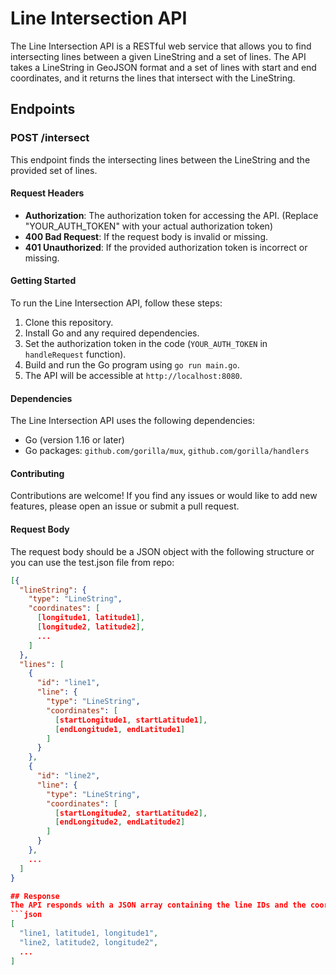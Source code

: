 # Line Intersection API

The Line Intersection API is a RESTful web service that allows you to find intersecting lines between a given LineString and a set of lines. The API takes a LineString in GeoJSON format and a set of lines with start and end coordinates, and it returns the lines that intersect with the LineString.

## Endpoints

### POST /intersect

This endpoint finds the intersecting lines between the LineString and the provided set of lines.

#### Request Headers

- **Authorization**: The authorization token for accessing the API. (Replace "YOUR_AUTH_TOKEN" with your actual authorization token)
- **400 Bad Request**: If the request body is invalid or missing.
- **401 Unauthorized**: If the provided authorization token is incorrect or missing.

#### Getting Started

To run the Line Intersection API, follow these steps:

1. Clone this repository.
2. Install Go and any required dependencies.
3. Set the authorization token in the code (`YOUR_AUTH_TOKEN` in `handleRequest` function).
4. Build and run the Go program using `go run main.go`.
5. The API will be accessible at `http://localhost:8080`.

#### Dependencies

The Line Intersection API uses the following dependencies:

- Go (version 1.16 or later)
- Go packages: `github.com/gorilla/mux`, `github.com/gorilla/handlers`

#### Contributing

Contributions are welcome! If you find any issues or would like to add new features, please open an issue or submit a pull request.



#### Request Body

The request body should be a JSON object with the following structure or you can use the test.json file from repo:

```json
[{
  "lineString": {
    "type": "LineString",
    "coordinates": [
      [longitude1, latitude1],
      [longitude2, latitude2],
      ...
    ]
  },
  "lines": [
    {
      "id": "line1",
      "line": {
        "type": "LineString",
        "coordinates": [
          [startLongitude1, startLatitude1],
          [endLongitude1, endLatitude1]
        ]
      }
    },
    {
      "id": "line2",
      "line": {
        "type": "LineString",
        "coordinates": [
          [startLongitude2, startLatitude2],
          [endLongitude2, endLatitude2]
        ]
      }
    },
    ...
  ]
}

## Response
The API responds with a JSON array containing the line IDs and the coordinates where each line intersects with the LineString:
```json
[
  "line1, latitude1, longitude1",
  "line2, latitude2, longitude2",
  ...
]
